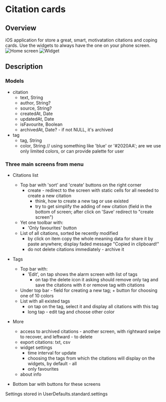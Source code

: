 #  Citation cards
## Overview
iOS application for store a great, smart, motivatation citations and coping cards.
Use the widgets to always have the one on your phone screen.
![Home screen](https://pm-lab.s3.eu-central-1.amazonaws.com/CitationCards/HomeScreen.png "Home screen")
![Widget](https://pm-lab.s3.eu-central-1.amazonaws.com/CitationCards/Widget.png "Widget")

## Description
### Models
- citation
    - text, String
    - author, String?
    - source, String?
    - createdAt, Date
    - updatedAt, Date
    - isFavourite, Boolean
    - archivedAt, Date? - if not NULL, it's archived
- tag
    - tag, String
    - color, String // using something like 'blue' or '#2020AA'; are we use only limited colors, or can provide palette for user

### Three main screens from menu
- Citations list
    - Top bar with 'sort' and 'create' buttons on the right corner
        - create - redirect to the screen with static cells for all needed to create a new citation
            - think, how to create a new tag or use existed
            - try to get simplify the adding of new citation (field in the bottom of screen; after click on 'Save' redirect to "create screen")
    - Yet one toolbar with:
        - 'Only favourites' button
    - List of all citations, sorted be recently modified
        - by click on item copy the whole meaning data for share it by paste anywhere; display faded message "Copied in clipboard!"
        - do not delete citations immediately - archive it
- Tags
    - Top bar with:
        - 'Edit', on tap shows the alarm screen with list of tags
            - on tap the delete icon it asking should remove only tag and save the citations with it or remove tag with citations
    - Under top bar - field for creating a new tag; + button for choosing one of 10 colors
    - List with all existed tags
        - on tap on the tag, select it and display all citations with this tag
        - long tap - edit tag and choose other color
- More
    - access to archived citations - another screen, with rightward swipe to recover, and leftward - to delete
    - export citations: txt, csv
    - widget settings
        - time interval for update
        - choosing the tags from which the citations will display on the widgets, by default - all
        - only favourites
    - about info

- Bottom bar with buttons for these screens

Settings stored in UserDefaults.standard.settings
